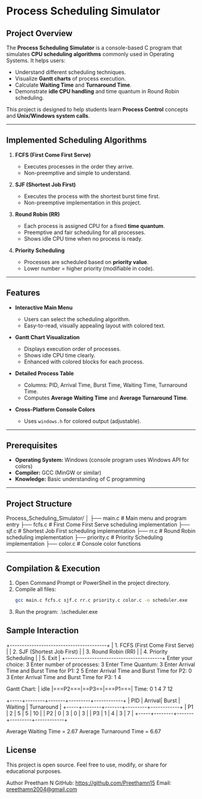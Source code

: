 # Process Scheduling Simulator

## Project Overview

The **Process Scheduling Simulator** is a console-based C program that simulates **CPU scheduling algorithms** commonly used in Operating Systems. It helps users:

- Understand different scheduling techniques.
- Visualize **Gantt charts** of process execution.
- Calculate **Waiting Time** and **Turnaround Time**.
- Demonstrate **idle CPU handling** and time quantum in Round Robin scheduling.

This project is designed to help students learn **Process Control** concepts and **Unix/Windows system calls**.

---

## Implemented Scheduling Algorithms

1. **FCFS (First Come First Serve)**
   - Executes processes in the order they arrive.
   - Non-preemptive and simple to understand.

2. **SJF (Shortest Job First)**
   - Executes the process with the shortest burst time first.
   - Non-preemptive implementation in this project.

3. **Round Robin (RR)**
   - Each process is assigned CPU for a fixed **time quantum**.
   - Preemptive and fair scheduling for all processes.
   - Shows idle CPU time when no process is ready.

4. **Priority Scheduling**
   - Processes are scheduled based on **priority value**.
   - Lower number = higher priority (modifiable in code).

---

## Features

- **Interactive Main Menu**
  - Users can select the scheduling algorithm.
  - Easy-to-read, visually appealing layout with colored text.
  
- **Gantt Chart Visualization**
  - Displays execution order of processes.
  - Shows idle CPU time clearly.
  - Enhanced with colored blocks for each process.

- **Detailed Process Table**
  - Columns: PID, Arrival Time, Burst Time, Waiting Time, Turnaround Time.
  - Computes **Average Waiting Time** and **Average Turnaround Time**.

- **Cross-Platform Console Colors**
  - Uses `windows.h` for colored output (adjustable).

---

## Prerequisites

- **Operating System:** Windows (console program uses Windows API for colors)
- **Compiler:** GCC (MinGW or similar)
- **Knowledge:** Basic understanding of C programming

---

## Project Structure
Process_Scheduling_Simulator/
│
├── main.c # Main menu and program entry
├── fcfs.c # First Come First Serve scheduling implementation
├── sjf.c # Shortest Job First scheduling implementation
├── rr.c # Round Robin scheduling implementation
├── priority.c # Priority Scheduling implementation
├── color.c # Console color functions

---

## **Compilation & Execution** 
1. Open Command Prompt or PowerShell in the project directory.
2. Compile all files:
   ```bash
   gcc main.c fcfs.c sjf.c rr.c priority.c color.c -o scheduler.exe
3. Run the program: .\scheduler.exe

## Sample Interaction
+----------------------------------------+
| 1. FCFS (First Come First Serve)       |
| 2. SJF (Shortest Job First)            |
| 3. Round Robin (RR)                    |
| 4. Priority Scheduling                 |
| 5. Exit                                |
+----------------------------------------+
Enter your choice: 3
Enter number of processes: 3
Enter Time Quantum: 3
Enter Arrival Time and Burst Time for P1: 2 5
Enter Arrival Time and Burst Time for P2: 0 3
Enter Arrival Time and Burst Time for P3: 1 4

Gantt Chart:
| idle |===P2===|==P3==|===P1===|
Time: 0 1 4 7 12

+-----+--------+-------+---------+------------+
| PID | Arrival| Burst | Waiting | Turnaround |
+-----+--------+-------+---------+------------+
| P1  | 2      | 5     | 5       | 10         |
| P2  | 0      | 3     | 0       | 3          |
| P3  | 1      | 4     | 3       | 7          |
+-----+--------+-------+---------+------------+

Average Waiting Time = 2.67
Average Turnaround Time = 6.67


## License

This project is open source. Feel free to use, modify, or share for educational purposes.

Author
Preetham N
GitHub: https://github.com/Preethamn15
Email: preethamn2004@gmail.com





